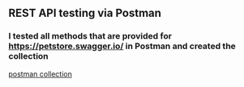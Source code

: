 ## REST API testing via Postman
### I tested all methods that are provided for https://petstore.swagger.io/ in Postman and created the collection
[postman collection](https://www.postman.com/interstellar-meadow-883740/workspace/public)